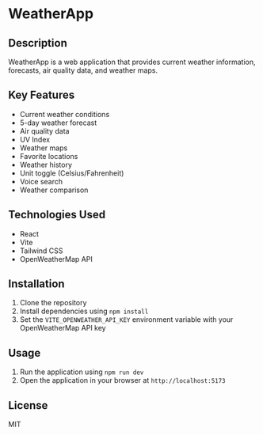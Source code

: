 # WeatherApp

## Description

WeatherApp is a web application that provides current weather information, forecasts, air quality data, and weather maps.

## Key Features

- Current weather conditions
- 5-day weather forecast
- Air quality data
- UV Index
- Weather maps
- Favorite locations
- Weather history
- Unit toggle (Celsius/Fahrenheit)
- Voice search
- Weather comparison

## Technologies Used

- React
- Vite
- Tailwind CSS
- OpenWeatherMap API

## Installation

1. Clone the repository
2. Install dependencies using `npm install`
3. Set the `VITE_OPENWEATHER_API_KEY` environment variable with your OpenWeatherMap API key

## Usage

1. Run the application using `npm run dev`
2. Open the application in your browser at `http://localhost:5173`

## License

MIT